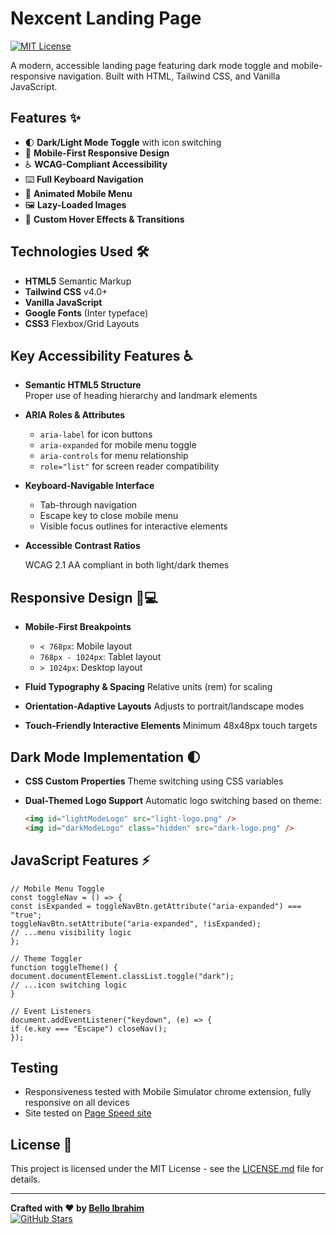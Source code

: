 # Nexcent Landing Page

[![MIT License](https://img.shields.io/badge/License-MIT-green.svg)](https://choosealicense.com/licenses/mit/)

A modern, accessible landing page featuring dark mode toggle and mobile-responsive navigation. Built with HTML, Tailwind CSS, and Vanilla JavaScript.

## Features ✨

- 🌓 **Dark/Light Mode Toggle** with icon switching
- 📱 **Mobile-First Responsive Design**
- ♿ **WCAG-Compliant Accessibility**
- ⌨️ **Full Keyboard Navigation**
- 🍔 **Animated Mobile Menu**
- 🖼️ **Lazy-Loaded Images**
- 🎨 **Custom Hover Effects & Transitions**

## Technologies Used 🛠️

- **HTML5** Semantic Markup
- **Tailwind CSS** v4.0+
- **Vanilla JavaScript**
- **Google Fonts** (Inter typeface)
- **CSS3** Flexbox/Grid Layouts

## Key Accessibility Features ♿

- **Semantic HTML5 Structure**  
  Proper use of heading hierarchy and landmark elements

- **ARIA Roles & Attributes**

  - `aria-label` for icon buttons
  - `aria-expanded` for mobile menu toggle
  - `aria-controls` for menu relationship
  - `role="list"` for screen reader compatibility

- **Keyboard-Navigable Interface**

  - Tab-through navigation
  - Escape key to close mobile menu
  - Visible focus outlines for interactive elements

- **Accessible Contrast Ratios**

  WCAG 2.1 AA compliant in both light/dark themes

## Responsive Design 📱💻

- **Mobile-First Breakpoints**

  - `< 768px`: Mobile layout
  - `768px - 1024px`: Tablet layout
  - `> 1024px`: Desktop layout

- **Fluid Typography & Spacing**
  Relative units (rem) for scaling

- **Orientation-Adaptive Layouts**
  Adjusts to portrait/landscape modes

- **Touch-Friendly Interactive Elements**
  Minimum 48x48px touch targets

## Dark Mode Implementation 🌓

- **CSS Custom Properties**
  Theme switching using CSS variables

- **Dual-Themed Logo Support**
  Automatic logo switching based on theme:

  ```html
  <img id="lightModeLogo" src="light-logo.png" />
  <img id="darkModeLogo" class="hidden" src="dark-logo.png" />
  ```

## JavaScript Features ⚡

    // Mobile Menu Toggle
    const toggleNav = () => {
    const isExpanded = toggleNavBtn.getAttribute("aria-expanded") === "true";
    toggleNavBtn.setAttribute("aria-expanded", !isExpanded);
    // ...menu visibility logic
    };

    // Theme Toggler
    function toggleTheme() {
    document.documentElement.classList.toggle("dark");
    // ...icon switching logic
    }

    // Event Listeners
    document.addEventListener("keydown", (e) => {
    if (e.key === "Escape") closeNav();
    });

## Testing

- Responsiveness tested with Mobile Simulator chrome extension, fully responsive on all devices
- Site tested on [Page Speed site](https://pagespeed.web.dev/)

## License 📄

This project is licensed under the MIT License - see the [LICENSE.md](LICENSE.md) file for details.

---

**Crafted with ♥ by [Bello Ibrahim](https://github.com/repro123/)**  
[![GitHub Stars](https://img.shields.io/github/stars/repro123/nexcent-landing-page?style=social)](https://github.com/repro123/axia-project-2)

